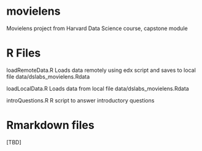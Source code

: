 # movielens
Movielens project from Harvard Data Science course, capstone module

R Files
=======
loadRemoteData.R        Loads data remotely using edx script and saves
                        to local file data/dslabs_movielens.Rdata
                                
loadLocalData.R         Loads data from local file data/dslabs_movielens.Rdata

introQuestions.R        R script to answer introductory questions

Rmarkdown files
===============
[TBD]
